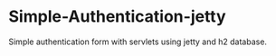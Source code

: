 # Simple-Authentication-jetty

Simple authentication form with servlets using jetty and h2 database.
